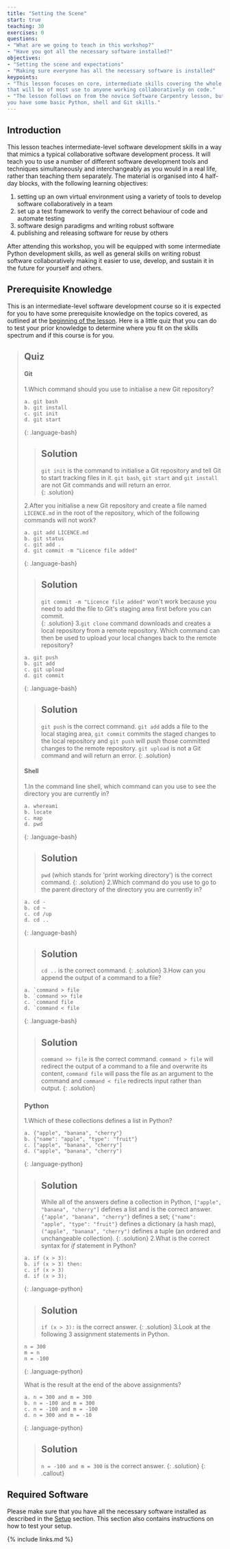 ```yaml
---
title: "Setting the Scene"
start: true
teaching: 30
exercises: 0
questions:
- "What are we going to teach in this workshop?"
- "Have you got all the necessary software installed?"
objectives:
- "Setting the scene and expectations"
- "Making sure everyone has all the necessary software is installed"
keypoints:
- "This lesson focuses on core, intermediate skills covering the whole software development life-cycle 
that will be of most use to anyone working collaboratively on code."
- "The lesson follows on from the novice Software Carpentry lesson, but it not a prerequisite for attending as long as
you have some basic Python, shell and Git skills."
---
```


## Introduction
This lesson teaches intermediate-level software development skills in a way that mimics a typical collaborative 
software development process. It will teach you to use a number of different software development tools and techniques 
simultaneously and interchangeably as you would in a real life, rather than teaching them separately. The material is 
organised into 4 half-day blocks, with the following learning objectives:

1. setting up an own virtual environment using a variety of tools to develop software collaboratively in a team
2. set up a test framework to verify the correct behaviour of code and automate testing
3. software design paradigms and writing robust software
4. publishing and releasing software for reuse by others

After attending this workshop, you will be 
equipped with some intermediate Python development 
skills, as well as general skills on writing robust software collaboratively making it easier to use, develop, 
and sustain it in the future for yourself and others.
           
## Prerequisite Knowledge
This is an intermediate-level software development course so it is expected for you to have some prerequisite knowledge
on the topics covered, as outlined at the [beginning of the lesson](/index.html#prerequisites).
Here is a little quiz that you can do to test your prior knowledge to determine 
where you fit on the skills spectrum and if this course is for you.  
> ## Quiz 
> #### Git       
> 1.Which command should you use to initialise a new Git repository?
>   
>   ~~~
>   a. git bash  
>   b. git install  
>   c. git init  
>   d. git start    
>   ~~~
> {: .language-bash}
>
> > ## Solution 
> > `git init` is the command to initialise a Git repository and tell Git to start tracking files in it.
> > `git bash`, `git start` and `git install` are not Git commands and will return an error.   
> {: .solution}  
> 
> 2.After you initialise a new Git repository and create a file named `LICENCE.md` in the root of the repository, 
> which of the following commands will not work? 
>
>   ~~~
>   a. git add LICENCE.md  
>   b. git status  
>   c. git add .  
>   d. git commit -m "Licence file added"
>   ~~~            
> {: .language-bash}
>
>> ## Solution 
>> `git commit -m "Licence file added"` won't work because you need to add the file to Git's staging area first before you can commit.       
> {: .solution}
> 3.`git clone` command downloads and creates a local repository from a remote repository. 
> Which command can then be used to upload your local changes back to the remote repository?     
>
>   ~~~
>   a. git push  
>   b. git add  
>   c. git upload  
>   d. git commit  
>   ~~~
> {: .language-bash}
> 
> > ## Solution 
> > `git push` is the correct command. `git add` adds a file to the local staging area, `git commit` commits the 
> > staged changes to the local repository and `git push` will push those committed changes to the remote repository. 
> > `git upload` is not a Git command and will return an error. 
> {: .solution}  
> #### Shell  
>
> 1.In the command line shell, which command can you use to see the directory you are currently in?  
> 
>   ~~~
>   a. whereami  
>   b. locate  
>   c. map  
>   d. pwd  
>   ~~~
> {: .language-bash}
> 
> > ## Solution 
 > > `pwd` (which stands for 'print working directory') is the correct command. 
 > {: .solution} 
> 2.Which command do you use to go to the parent directory of the directory you are currently in?  
> 
>   ~~~
>   a. cd -  
>   b. cd ~  
>   c. cd /up  
>   d. cd ..  
>   ~~~
> {: .language-bash}
> 
> > ## Solution 
 > > `cd ..` is the correct command. 
 > {: .solution} 
> 3.How can you append the output of a command to a file?  
> 
>   ~~~
>   a. `command > file  
>   b. `command >> file  
>   c. `command file  
>   d. `command < file 
>   ~~~
> {: .language-bash}
> 
> > ## Solution 
 > > `command >> file` is the correct command. `command > file` will redirect the output of a command to a file and 
>overwrite its content, `command file` will pass the file as an argument to the command and `command < file` redirects
> input rather than output.
 > {: .solution}  
> ### Python
> 1.Which of these collections defines a list in Python?
> 
>   ~~~
>   a. {"apple", "banana", "cherry"}  
>   b. {"name": "apple", "type": "fruit"}  
>   c. ["apple", "banana", "cherry"]  
>   d. ("apple", "banana", "cherry")   
>   ~~~
> {: .language-python}
> 
> > ## Solution 
 > > While all of the answers define a collection in Python, `["apple", "banana", "cherry"]` defines a list and 
> is the correct answer. `{"apple", "banana", "cherry"}` defines a set; `{"name": "apple", "type": "fruit"}` defines a dictionary 
> (a hash map),`("apple", "banana", "cherry")` defines a tuple (an ordered and unchangeable collection). 
 > {: .solution} 
> 2.What is the correct syntax for *if* statement in Python?
> 
>   ~~~
>   a. if (x > 3):  
>   b. if (x > 3) then:  
>   c. if (x > 3)  
>   d. if (x > 3);  
>   ~~~
> {: .language-python}
> 
 > > ## Solution 
  > > `if (x > 3):` is the correct answer. 
  > {: .solution} 
> 3.Look at the following 3 assignment statements in Python.   
> 
>   ~~~
>   n = 300  
>   m = n  
>   n = -100   
>   ~~~
> {: .language-python}
>  
> What is the result at the end of the above assignments?
>   ~~~
>   a. n = 300 and m = 300  
>   b. n = -100 and m = 300   
>   c. n = -100 and m = -100   
>   d. n = 300 and m = -10   
>   ~~~
> {: .language-python}
>  
> > ## Solution 
 > > `n = -100 and m = 300` is the correct answer. 
 > {: .solution} 
{: .callout} 

## Required Software
Please make sure that you have all the necessary software installed as described in the [Setup](/setup.html) section. 
This section also contains instructions on how to test your setup. 

{% include links.md %}
